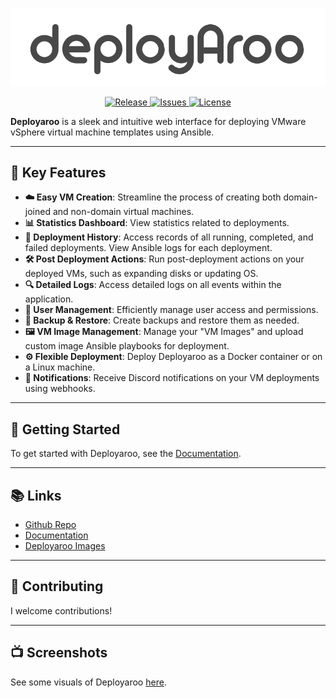 ![Deployaroo Logo](docs/assets/deployaroo_text_lightgrey.png)

<p align="center">
  <a href="https://github.com/blink-zero/deployaroo/releases">
    <img src="https://img.shields.io/github/v/release/blink-zero/deployaroo" alt="Release">
  </a>
  <a href="https://github.com/blink-zero/deployaroo/issues">
    <img src="https://img.shields.io/github/issues/blink-zero/deployaroo" alt="Issues">
  </a>
  <a href="https://github.com/blink-zero/deployaroo/blob/main/LICENSE">
    <img src="https://img.shields.io/github/license/blink-zero/deployaroo" alt="License">
  </a>
</p>

**Deployaroo** is a sleek and intuitive web interface for deploying VMware vSphere virtual machine templates using Ansible.

---

## 🚀 Key Features

- **☁️ Easy VM Creation**: Streamline the process of creating both domain-joined and non-domain virtual machines.
- **📊 Statistics Dashboard**: View statistics related to deployments.
- **📜 Deployment History**: Access records of all running, completed, and failed deployments. View Ansible logs for each deployment.
- **🛠 Post Deployment Actions**: Run post-deployment actions on your deployed VMs, such as expanding disks or updating OS.
- **🔍 Detailed Logs**: Access detailed logs on all events within the application.
- **👥 User Management**: Efficiently manage user access and permissions.
- **💾 Backup & Restore**: Create backups and restore them as needed.
- **🖼️ VM Image Management**: Manage your "VM Images" and upload custom image Ansible playbooks for deployment.
- **⚙️ Flexible Deployment**: Deploy Deployaroo as a Docker container or on a Linux machine.
- **🔔 Notifications**: Receive Discord notifications on your VM deployments using webhooks.

---

## 🏁 Getting Started

To get started with Deployaroo, see the [Documentation](https://deployaroo.io).

---

## 📚 Links

- [Github Repo](https://github.com/blink-zero/deployaroo)
- [Documentation](https://deployaroo.io)
- [Deployaroo Images](https://github.com/blink-zero/deployaroo-images)

---

## 🤝 Contributing

I welcome contributions!

---

## 📺 Screenshots

See some visuals of Deployaroo [here](https://deployaroo.io/screenshots).
